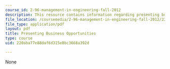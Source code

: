 ```yaml
---
course_id: 2-96-management-in-engineering-fall-2012
description: This resource contains information regarding presenting business opportunities.
file_location: /coursemedia/2-96-management-in-engineering-fall-2012/220aba77e88daf6d315e8bc3668a392d_MIT2_96F12_assn02.pdf
file_type: application/pdf
layout: pdf
title: Presenting Business Opportunities
type: course
uid: 220aba77e88daf6d315e8bc3668a392d

---
```

None